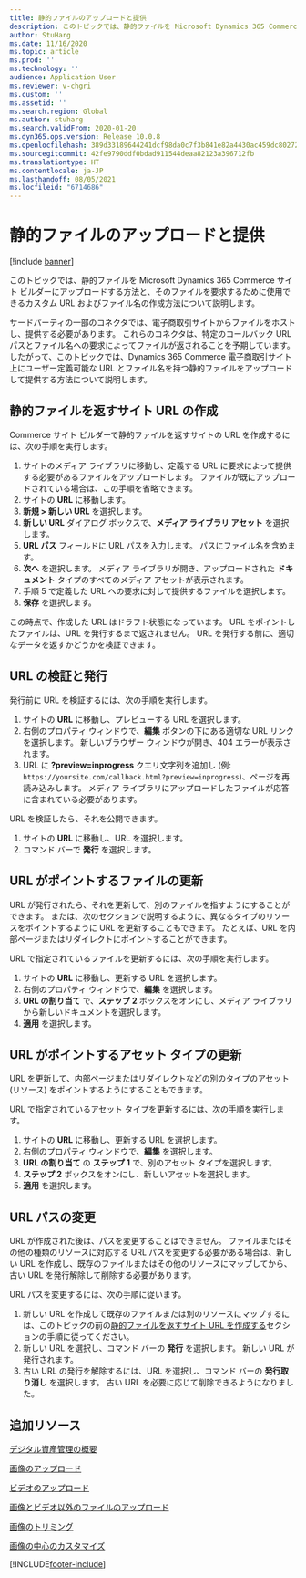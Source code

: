 ```yaml
---
title: 静的ファイルのアップロードと提供
description: このトピックでは、静的ファイルを Microsoft Dynamics 365 Commerce サイト ビルダーにアップロードする方法と、そのファイルを要求するために使用できるカスタム URL およびファイル名の作成方法について説明します。
author: StuHarg
ms.date: 11/16/2020
ms.topic: article
ms.prod: ''
ms.technology: ''
audience: Application User
ms.reviewer: v-chgri
ms.custom: ''
ms.assetid: ''
ms.search.region: Global
ms.author: stuharg
ms.search.validFrom: 2020-01-20
ms.dyn365.ops.version: Release 10.0.8
ms.openlocfilehash: 389d33189644241dcf98da0c7f3b841e82a4430ac459dc8027284cecc299b4b1
ms.sourcegitcommit: 42fe9790ddf0bdad911544deaa82123a396712fb
ms.translationtype: HT
ms.contentlocale: ja-JP
ms.lasthandoff: 08/05/2021
ms.locfileid: "6714686"
---
```

# <a name="upload-and-serve-static-files"></a>静的ファイルのアップロードと提供

[!include [banner](includes/banner.md)]

このトピックでは、静的ファイルを Microsoft Dynamics 365 Commerce サイト ビルダーにアップロードする方法と、そのファイルを要求するために使用できるカスタム URL およびファイル名の作成方法について説明します。

サードパーティの一部のコネクタでは、電子商取引サイトからファイルをホストし、提供する必要があります。 これらのコネクタは、特定のコールバック URL パスとファイル名への要求によってファイルが返されることを予期しています。 したがって、このトピックでは、Dynamics 365 Commerce 電子商取引サイト上にユーザー定義可能な URL とファイル名を持つ静的ファイルをアップロードして提供する方法について説明します。

## <a name="create-a-site-url-that-returns-a-static-file"></a>静的ファイルを返すサイト URL の作成

Commerce サイト ビルダーで静的ファイルを返すサイトの URL を作成するには、次の手順を実行します。

1. サイトのメディア ライブラリに移動し、定義する URL に要求によって提供する必要があるファイルをアップロードします。 ファイルが既にアップロードされている場合は、この手順を省略できます。
1. サイトの **URL** に移動します。
1. **新規 \> 新しい URL** を選択します。
1. **新しい URL** ダイアログ ボックスで、**メディア ライブラリ アセット** を選択します。
1. **URL パス** フィールドに URL パスを入力します。 パスにファイル名を含めます。
1. **次へ** を選択します。 メディア ライブラリが開き、アップロードされた **ドキュメント** タイプのすべてのメディア アセットが表示されます。
1. 手順 5 で定義した URL への要求に対して提供するファイルを選択します。
1. **保存** を選択します。

この時点で、作成した URL はドラフト状態になっています。 URL をポイントしたファイルは、URL を発行するまで返されません。 URL を発行する前に、適切なデータを返すかどうかを検証できます。

## <a name="validate-and-publish-a-url"></a>URL の検証と発行

発行前に URL を検証するには、次の手順を実行します。

1. サイトの **URL** に移動し、プレビューする URL を選択します。
2. 右側のプロパティ ウィンドウで、**編集** ボタンの下にある適切な URL リンクを選択します。 新しいブラウザー ウィンドウが開き、404 エラーが表示されます。
3. URL に **?preview=inprogress** クエリ文字列を追加し (例: `https://yoursite.com/callback.html?preview=inprogress`)、ページを再読み込みします。 メディア ライブラリにアップロードしたファイルが応答に含まれている必要があります。

URL を検証したら、それを公開できます。

1. サイトの **URL** に移動し、URL を選択します。
2. コマンド バーで **発行** を選択します。

## <a name="update-the-file-that-a-url-points-to"></a>URL がポイントするファイルの更新

URL が発行されたら、それを更新して、別のファイルを指すようにすることができます。 または、次のセクションで説明するように、異なるタイプのリソースをポイントするように URL を更新することもできます。 たとえば、URL を内部ページまたはリダイレクトにポイントすることができます。

URL で指定されているファイルを更新するには、次の手順を実行します。

1. サイトの **URL** に移動し、更新する URL を選択します。
1. 右側のプロパティ ウィンドウで、**編集** を選択します。
1. **URL の割り当て** で、**ステップ 2** ボックスをオンにし、メディア ライブラリから新しいドキュメントを選択します。
1. **適用** を選択します。

## <a name="update-the-asset-type-that-a-url-points-to"></a>URL がポイントするアセット タイプの更新

URL を更新して、内部ページまたはリダイレクトなどの別のタイプのアセット (リソース) をポイントするようにすることもできます。

URL で指定されているアセット タイプを更新するには、次の手順を実行します。

1. サイトの **URL** に移動し、更新する URL を選択します。
1. 右側のプロパティ ウィンドウで、**編集** を選択します。
1. **URL の割り当て** の **ステップ 1** で、別のアセット タイプを選択します。
1. **ステップ 2** ボックスをオンにし、新しいアセットを選択します。
1. **適用** を選択します。

## <a name="change-the-url-path"></a>URL パスの変更

URL が作成された後は、パスを変更することはできません。 ファイルまたはその他の種類のリソースに対応する URL パスを変更する必要がある場合は、新しい URL を作成し、既存のファイルまたはその他のリソースにマップしてから、古い URL を発行解除して削除する必要があります。

URL パスを変更するには、次の手順に従います。

1. 新しい URL を作成して既存のファイルまたは別のリソースにマップするには、このトピックの前の[静的ファイルを返すサイト URL を作成する](#create-a-site-url-that-returns-a-static-file)セクションの手順に従ってください。
1. 新しい URL を選択し、コマンド バーの **発行** を選択します。 新しい URL が発行されます。
1. 古い URL の発行を解除するには、URL を選択し、コマンド バーの **発行取り消し** を選択します。 古い URL を必要に応じて削除できるようになりました。

## <a name="additional-resources"></a>追加リソース

[デジタル資産管理の概要](dam-overview.md)

[画像のアップロード](dam-upload-images.md)

[ビデオのアップロード](dam-upload-video.md)

[画像とビデオ以外のファイルのアップロード](dam-upload-files.md)

[画像のトリミング](dam-crop-images.md)

[画像の中心のカスタマイズ](dam-custom-focal-point.md)


[!INCLUDE[footer-include](../includes/footer-banner.md)]